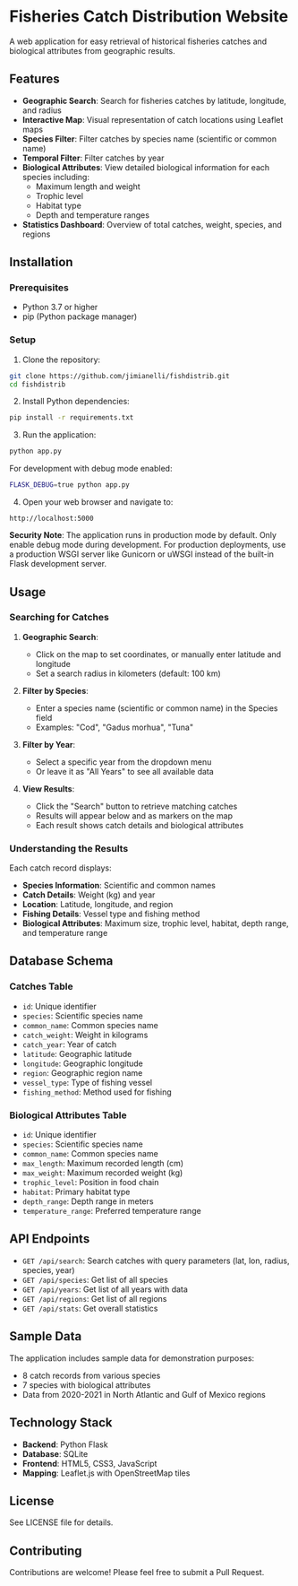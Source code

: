 # Fisheries Catch Distribution Website

A web application for easy retrieval of historical fisheries catches and biological attributes from geographic results.

## Features

- **Geographic Search**: Search for fisheries catches by latitude, longitude, and radius
- **Interactive Map**: Visual representation of catch locations using Leaflet maps
- **Species Filter**: Filter catches by species name (scientific or common name)
- **Temporal Filter**: Filter catches by year
- **Biological Attributes**: View detailed biological information for each species including:
  - Maximum length and weight
  - Trophic level
  - Habitat type
  - Depth and temperature ranges
- **Statistics Dashboard**: Overview of total catches, weight, species, and regions

## Installation

### Prerequisites

- Python 3.7 or higher
- pip (Python package manager)

### Setup

1. Clone the repository:
```bash
git clone https://github.com/jimianelli/fishdistrib.git
cd fishdistrib
```

2. Install Python dependencies:
```bash
pip install -r requirements.txt
```

3. Run the application:
```bash
python app.py
```

For development with debug mode enabled:
```bash
FLASK_DEBUG=true python app.py
```

4. Open your web browser and navigate to:
```
http://localhost:5000
```

**Security Note**: The application runs in production mode by default. Only enable debug mode during development. For production deployments, use a production WSGI server like Gunicorn or uWSGI instead of the built-in Flask development server.

## Usage

### Searching for Catches

1. **Geographic Search**:
   - Click on the map to set coordinates, or manually enter latitude and longitude
   - Set a search radius in kilometers (default: 100 km)
   
2. **Filter by Species**:
   - Enter a species name (scientific or common name) in the Species field
   - Examples: "Cod", "Gadus morhua", "Tuna"

3. **Filter by Year**:
   - Select a specific year from the dropdown menu
   - Or leave it as "All Years" to see all available data

4. **View Results**:
   - Click the "Search" button to retrieve matching catches
   - Results will appear below and as markers on the map
   - Each result shows catch details and biological attributes

### Understanding the Results

Each catch record displays:
- **Species Information**: Scientific and common names
- **Catch Details**: Weight (kg) and year
- **Location**: Latitude, longitude, and region
- **Fishing Details**: Vessel type and fishing method
- **Biological Attributes**: Maximum size, trophic level, habitat, depth range, and temperature range

## Database Schema

### Catches Table
- `id`: Unique identifier
- `species`: Scientific species name
- `common_name`: Common species name
- `catch_weight`: Weight in kilograms
- `catch_year`: Year of catch
- `latitude`: Geographic latitude
- `longitude`: Geographic longitude
- `region`: Geographic region name
- `vessel_type`: Type of fishing vessel
- `fishing_method`: Method used for fishing

### Biological Attributes Table
- `id`: Unique identifier
- `species`: Scientific species name
- `common_name`: Common species name
- `max_length`: Maximum recorded length (cm)
- `max_weight`: Maximum recorded weight (kg)
- `trophic_level`: Position in food chain
- `habitat`: Primary habitat type
- `depth_range`: Depth range in meters
- `temperature_range`: Preferred temperature range

## API Endpoints

- `GET /api/search`: Search catches with query parameters (lat, lon, radius, species, year)
- `GET /api/species`: Get list of all species
- `GET /api/years`: Get list of all years with data
- `GET /api/regions`: Get list of all regions
- `GET /api/stats`: Get overall statistics

## Sample Data

The application includes sample data for demonstration purposes:
- 8 catch records from various species
- 7 species with biological attributes
- Data from 2020-2021 in North Atlantic and Gulf of Mexico regions

## Technology Stack

- **Backend**: Python Flask
- **Database**: SQLite
- **Frontend**: HTML5, CSS3, JavaScript
- **Mapping**: Leaflet.js with OpenStreetMap tiles

## License

See LICENSE file for details.

## Contributing

Contributions are welcome! Please feel free to submit a Pull Request.